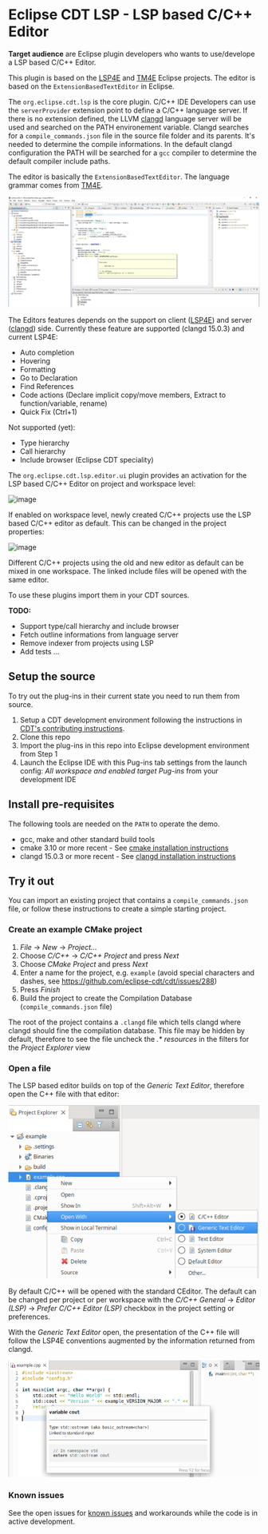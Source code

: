 # Eclipse CDT LSP - LSP based C/C++ Editor

**Target audience** are Eclipse plugin developers who wants to use/develope a LSP based C/C++ Editor.

This plugin is based on the [LSP4E](https://github.com/eclipse/lsp4e) and [TM4E](https://github.com/eclipse/tm4e) Eclipse projects. The editor is based on the `ExtensionBasedTextEditor` in Eclipse.

The `org.eclipse.cdt.lsp` is the core plugin. C/C++ IDE Developers can use the `serverProvider` extension point to define a C/C++ language server. If there is no extension defined, the LLVM [clangd](https://clangd.llvm.org/) language server will be used and searched on the PATH environement variable. Clangd searches for a `compile_commands.json` file in the source file folder and its parents. It's needed to determine the compile informations. In the default clangd configuration the PATH will be searched for a `gcc` compiler to determine the default compiler include paths.

The editor is basically the `ExtensionBasedTextEditor`. The language grammar comes from [TM4E](https://github.com/eclipse/tm4e). 

![screenshot.png](images/screenshot.png "screenshot.png")



The Editors features depends on the support on client ([LSP4E](https://github.com/eclipse/lsp4e)) and server ([clangd](https://clangd.llvm.org/)) side.
Currently these feature are supported (clangd 15.0.3) and current LSP4E:

- Auto completion
- Hovering
- Formatting
- Go to Declaration
- Find References
- Code actions (Declare implicit copy/move members, Extract to function/variable, rename)
- Quick Fix (Ctrl+1)

Not supported (yet):
- Type hierarchy
- Call hierarchy
- Include browser (Eclipse CDT speciality)

The `org.eclipse.cdt.lsp.editor.ui` plugin provides an activation for the LSP based C/C++ Editor on project and workspace level:

![image](https://user-images.githubusercontent.com/123444711/219040726-75207ad7-2dbe-465f-9a65-160e537e8bbf.png)


If enabled on workspace level, newly created C/C++ projects use the LSP based C/C++ editor as default. This can be changed in the project properties:

![image](https://user-images.githubusercontent.com/123444711/219040315-b11dd8e2-f7ba-437e-9b51-ac4d22f14e53.png)

Different C/C++ projects using the old and new editor as default can be mixed in one workspace. The linked include files will be opened with the same editor.

To use these plugins import them in your CDT sources.

**TODO:**
- Support type/call hierarchy and include browser
- Fetch outline informations from language server
- Remove indexer from projects using LSP
- Add tests
...

## Setup the source

To try out the plug-ins in their current state you need to run them from source.

1. Setup a CDT development environment following the instructions in [CDT's contributing instructions](https://github.com/eclipse-cdt/cdt/blob/main/CONTRIBUTING.md#contributing-to-cdt).
2. Clone this repo
3. Import the plug-ins in this repo into Eclipse development environment from Step 1
4. Launch the Eclipse IDE with this Pug-ins tab settings from the launch config: *All workspace and enabled target Pug-ins* from your development IDE

## Install pre-requisites

The following tools are needed on the `PATH` to operate the demo.

- gcc, make and other standard build tools
- cmake 3.10 or more recent - See [cmake installation instructions](https://cmake.org/install/)
- clangd 15.0.3 or more recent - See [clangd installation instructions](https://clangd.llvm.org/installation#installing-clangd)

## Try it out

You can import an existing project that contains a `compile_commands.json` file, or follow these instructions to create a simple starting project.

### Create an example CMake project


1. *File* -> *New* -> *Project...*
2. Choose *C/C++* -> *C/C++ Project* and press *Next*
3. Choose *CMake Project* and press *Next*
4. Enter a name for the project, e.g. `example` (avoid special characters and dashes, see https://github.com/eclipse-cdt/cdt/issues/288)
5. Press *Finish*
6. Build the project to create the Compilation Database (`compile_commands.json` file)

The root of the project contains a `.clangd` file which tells clangd where clangd should fine the compilation database.
This file may be hidden by default, therefore to see the file uncheck the *.\* resources* in the filters for the *Project Explorer* view

### Open a file

The LSP based editor builds on top of the *Generic Text Editor*, therefore open the C++ file with that editor:

![open-with.png](images/open-with.png "open-with.png")

By default C/C++ will be opened with the standard CEditor.
The default can be changed per project or per workspace with the *C/C++ General* -> *Editor (LSP)* -> *Prefer C/C++ Editor (LSP)* checkbox in the project setting or preferences.

With the *Generic Text Editor* open, the presentation of the C++ file will follow the LSP4E conventions augmented by the information returned from clangd.

![hello-world.png](images/hello-world.png "hello-world.png")


### Known issues

See the open issues for [known issues](https://github.com/Bachmann-electronic-GmbH/eclipse-cdt-lsp/issues) and workarounds while the code is in active development.
